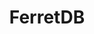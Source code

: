 ---
blog: https://blog.ferretdb.io/
git: https://github.com/FerretDB
linkedin: https://linkedin.com/company/80672744
logohandle: ferretdb
sort: ferretdb
title: FerretDB
twitter: https://x.com/ferret_db
website: https://www.ferretdb.com/
---